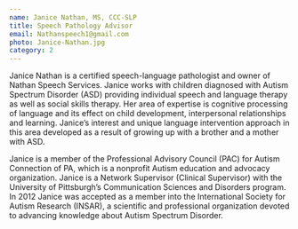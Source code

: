 ```yaml
---
name: Janice Nathan, MS, CCC-SLP
title: Speech Pathology Advisor
email: Nathanspeech1@gmail.com
photo: Janice-Nathan.jpg
category: 2
---
```


Janice Nathan is a certified speech-language pathologist and owner of Nathan Speech Services. Janice works with children diagnosed with Autism Spectrum Disorder (ASD) providing individual speech and language therapy as well as social skills therapy. Her area of expertise is cognitive processing of language and its effect on child development, interpersonal relationships and learning. Janice’s interest and unique language intervention approach in this area developed as a result of growing up with a brother and a mother with ASD.

Janice is a member of the Professional Advisory Council (PAC) for Autism Connection of PA, which is a nonprofit Autism education and advocacy organization. Janice is a Network Supervisor (Clinical Supervisor) with the University of Pittsburgh’s Communication Sciences and Disorders program. In 2012 Janice was accepted as a member into the International Society for Autism Research (INSAR), a scientific and professional organization devoted to advancing knowledge about Autism Spectrum Disorder.
